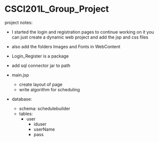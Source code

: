 # CSCI201L_Group_Project
project notes:
- I started the login and registration pages to continue working on it you can just create a dynamic web project and add the jsp and css files
- also add the folders Images and Fonts in WebContent
- Login_Register is a package
- add sql connector jar to path
  
- main.jsp
  - create layout of page
  - write algorithm for scheduling

- database:
  - schema: schedulebuilder
  - tables:
    - user
      - iduser
      - userName
      - pass
